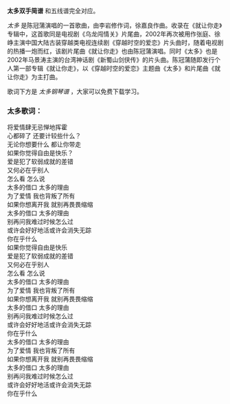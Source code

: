 

**太多双手简谱** 和五线谱完全对应。

_太多_
是陈冠蒲演唱的一首歌曲，由李岩修作词，徐嘉良作曲。收录在《就让你走》专辑中，这首歌同是电视剧《乌龙闯情关》片尾曲，2002年再次被用作张庭、徐峥主演中国大陆古装穿越类电视连续剧《穿越时空的爱恋》片头曲时，随着电视剧的热播一炮而红，该剧片尾曲《就让你走》也由陈冠蒲演唱。同时《太多》也是2002年马景涛主演的台湾神话剧《新蜀山剑侠传》的片头曲。陈冠蒲随即发行个人第一部专辑《就让你走》，以《穿越时空的爱恋》主题曲《太多》和片尾曲《就让你走》为主打曲。

歌词下方是 _太多钢琴谱_ ，大家可以免费下载学习。

### 太多歌词：

将爱情肆无忌惮地挥霍  
心都碎了 还要计较些什么？  
无论你想要什么 都让你带走  
如果你觉得自由是快乐？  
爱是犯了软弱成就的差错  
又何必在乎别人  
怎么看 怎么说  
太多的借口 太多的理由  
为了爱情 我也背叛了所有  
如果你想离开我 就别再畏畏缩缩  
太多的借口 太多的理由  
别再问我难过时候怎么过  
或许会好好地活或许会消失无踪  
你在乎什么  
如果你觉得自由是快乐  
爱是犯了软弱成就的差错  
又何必在乎别人  
怎么看 怎么说  
太多的借口 太多的理由  
为了爱情 我也背叛了所有  
如果你想离开我 就别再畏畏缩缩  
太多的借口 太多的理由  
别再问我难过时候怎么过  
或许会好好地活或许会消失无踪  
你在乎什么  
太多的借口 太多的理由  
为了爱情 我也背叛了所有  
如果你想离开我 就别再畏畏缩缩  
太多的借口 太多的理由  
别再问我难过时候怎么过  
或许会好好地活或许会消失无踪  
你在乎什么

